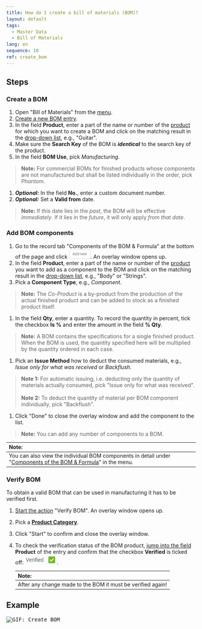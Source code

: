 ```yaml
---
title: How do I create a bill of materials (BOM)?
layout: default
tags:
  - Master Data
  - Bill of Materials
lang: en
sequence: 10
ref: create_bom
---
```


## Steps

### Create a BOM
1. Open "Bill of Materials" from the [menu](Menu).
1. [Create a new BOM entry](New_Record_Window).
1. In the field **Product**, enter a part of the name or number of the [product](NewProduct) for which you want to create a BOM and click on the matching result in the <a href="Keyboard_shortcuts_reference#dropdown" title="Dynamic Search Box (Autocompletion)">drop-down list</a>, e.g., "Guitar".
1. Make sure the **Search Key** of the BOM is ***identical*** to the search key of the product.
1. In the field **BOM Use**, pick *Manufacturing*.
 >**Note:** For commercial BOMs for finished products whose components are not manufactured but shall be listed individually in the order, pick *Phantom*.

1. ***Optional:*** In the field **No.**, enter a custom document number.
1. ***Optional:*** Set a **Valid from** date.
 >**Note:** If this date lies in the *past*, the BOM will be effective *immediately*. If it lies in the *future*, it will only apply *from that date*.

### Add BOM components
1. Go to the record tab "Components of the BOM & Formula" at the bottom of the page and click !["Add new"](assets/Add_New_Button.png). An overlay window opens up.
1. In the field **Product**, enter a part of the name or number of the [product](NewProduct) you want to add as a component to the BOM and click on the matching result in the <a href="Keyboard_shortcuts_reference#dropdown" title="Dynamic Search Box (Autocompletion)">drop-down list</a>, e.g., "Body" or "Strings".
1. Pick a **Component Type**, e.g., *Component*.
 >**Note:** The *Co-Product* is a by-product from the production of the actual finished product and can be added to stock as a finished product itself.

1. In the field **Qty**, enter a quantity. To record the quantity in percent, tick the checkbox **Is %** and enter the amount in the field **% Qty**.
 >**Note:** A BOM contains the specifications for a single finished product. When the BOM is used, the quantity specified here will be multiplied by the quantity ordered in each case.

1. Pick an **Issue Method** how to deduct the consumed materials, e.g., *Issue only for what was received* or *Backflush*.
 >**Note 1:** For automatic issuing, i.e. deducting only the quantity of materials actually consumed, pick "Issue only for what was received".<br><br>
 >**Note 2:** To deduct the quantity of material per BOM component individually, pick "Backflush".

1. Click "Done" to close the overlay window and add the component to the list.
 >**Note:** You can add any number of components to a BOM.

| **Note:** |
| :--- |
| You can also view the individual BOM components in detail under "[Components of the BOM & Formula](Menu)" in the menu. |

### Verify BOM
To obtain a valid BOM that can be used in manufacturing it has to be verified first.

1. [Start the action](StartAction#actions-menu) "Verify BOM". An overlay window opens up.
1. Pick a [**Product Category**](NewProductCategory).
1. Click "Start" to confirm and close the overlay window.
1. To check the verification status of the BOM product, [jump into the field](Jumpto) **Product** of the entry and confirm that the checkbox **Verified** is ticked off: ![Verified='Y'](assets/BOM_product_verified.png).

    | **Note:** |
    | :--- |
    | After any change made to the BOM it must be verified again! |

## Example
<kbd><img src="assets/Create_BOM.gif" alt="GIF: Create BOM"></kbd>
